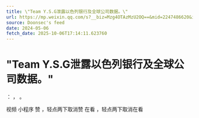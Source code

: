 ```yaml
---
title: \"Team Y.S.G泄露以色列银行及全球公司数据。\"
url: https://mp.weixin.qq.com/s?__biz=Mzg4OTAzMzU2OQ==&mid=2247486620&idx=1&sn=97ba56cc79c2e60f916c6cdfb5377dc1
source: Doonsec's feed
date: 2024-05-06
fetch_date: 2025-10-06T17:14:11.623760
---
```


# \"Team Y.S.G泄露以色列银行及全球公司数据。\"

：
，
。

视频
小程序
赞
，轻点两下取消赞
在看
，轻点两下取消在看